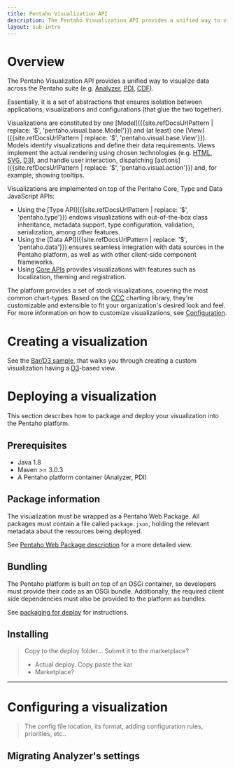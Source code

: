 ```yaml
---
title: Pentaho Visualization API
description: The Pentaho Visualization API provides a unified way to visualize data across the Pentaho suite (Analyzer, PDI, CDF).
layout: sub-intro
---
```


# Overview

The Pentaho Visualization API provides a unified way to visualize data across the Pentaho suite 
(e.g.
[Analyzer](http://www.pentaho.com/product/business-visualization-analytics), 
[PDI](http://www.pentaho.com/product/data-integration), 
[CDF](http://community.pentaho.com/ctools/cdf/)).

Essentially, it is a set of abstractions that ensures isolation between
applications, visualizations and configurations (that glue the two together).

Visualizations are constituted by one [Model]({{site.refDocsUrlPattern | replace: '$', 'pentaho.visual.base.Model'}}) 
and (at least) one [View]({{site.refDocsUrlPattern | replace: '$', 'pentaho.visual.base.View'}}).
Models identify visualizations and 
define their data requirements. Views implement the actual rendering using chosen technologies 
(e.g. [HTML](https://www.w3.org/TR/html/), [SVG](https://www.w3.org/TR/SVG/), [D3](https://d3js.org/)),
and handle user interaction, 
dispatching [actions]({{site.refDocsUrlPattern | replace: '$', 'pentaho.visual.action'}}) and, 
for example, showing tooltips.

Visualizations are implemented on top of the Pentaho Core, Type and Data JavaScript APIs:
- Using the [Type API]({{site.refDocsUrlPattern | replace: '$', 'pentaho.type'}}) 
  endows visualizations with out-of-the-box class inheritance, metadata support, type configuration, 
  validation, serialization, among other features.
- Using the [Data API]({{site.refDocsUrlPattern | replace: '$', 'pentaho.data'}}) 
  ensures seamless integration with data sources in the Pentaho platform, 
  as well as with other client-side component frameworks.
- Using [Core APIs]()
  provides visualizations with features such as localization, theming and registration.

The platform provides a set of stock visualizations, covering the most
common chart-types.
Based on the [CCC](http://community.pentaho.com/ctools/ccc/) charting
library, they're customizable and extensible to fit your organization's
desired look and feel.
For more information on how to customize visualizations,
see [Configuration](configuration).


# Creating a visualization

See the [Bar/D3 sample](samples/bar-d3-sandbox), that walks you through
creating a custom visualization having a [D3](https://d3js.org/)-based view.

# Deploying a visualization

This section describes how to package and deploy your visualization into the Pentaho platform.

## Prerequisites

- Java 1.8
- Maven >= 3.0.3
- A Pentaho platform container (Analyzer, PDI)

## Package information

The visualization must be wrapped as a Pentaho Web Package. 
All packages must contain a file called `package.json`, 
holding the relevant metadata about the resources being deployed.

See [Pentaho Web Package description](pentaho-web-package) for a more detailed view.

## Bundling

The Pentaho platform is built on top of an OSGi container, so developers must provide their code as an OSGi bundle. 
Additionally, the required client side dependencies must also be provided to the platform as bundles.

See [packaging for deploy](bundling) for instructions.

## Installing

> Copy to the deploy folder... Submit it to the marketplace?
>  - Actual deploy. Copy paste the kar
>  - Marketplace?

----

# Configuring a visualization

> The config file location, its format, adding configuration rules, priorities, etc..

## Migrating Analyzer's settings
